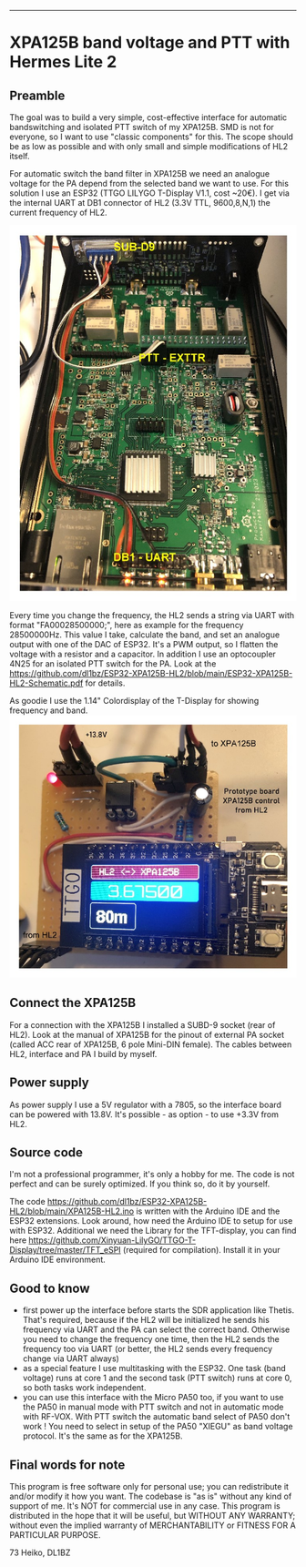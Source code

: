 ---
# XPA125B band voltage and PTT with Hermes Lite 2

## Preamble
The goal was to build a very simple, cost-effective interface for automatic bandswitching and isolated PTT switch of my XPA125B. SMD is not for everyone, so I want to use "classic components" for this.
The scope should be as low as possible and with only small and simple modifications of HL2 itself. 

For automatic switch the band filter in XPA125B we need an analogue voltage for the PA depend from the selected band we want to use.
For this solution I use an ESP32 (TTGO LILYGO T-Display V1.1, cost ~20€). I get via the internal UART at DB1 connector of HL2 (3.3V TTL, 9600,8,N,1) the current frequency of HL2.

![](https://github.com/dl1bz/ESP32-XPA125B-HL2/blob/main/HL2_Connect_intern.jpg)

Every time you change the frequency, the HL2 sends a string via UART with format "FA00028500000;", here as example for the frequency 28500000Hz. This value I take, calculate the band, and set an analogue output with one of the DAC of ESP32. It's a PWM output, so I flatten the voltage with a resistor and a capacitor. In addition I use an optocoupler 4N25 for an isolated PTT switch for the PA. Look at the https://github.com/dl1bz/ESP32-XPA125B-HL2/blob/main/ESP32-XPA125B-HL2-Schematic.pdf for details.

As goodie I use the 1.14" Colordisplay of the T-Display for showing frequency and band.
![](https://github.com/dl1bz/ESP32-XPA125B-HL2/blob/main/Prototypeboard_ESP32_HL2.jpg)

## Connect the XPA125B
For a connection with the XPA125B I installed a SUBD-9 socket (rear of HL2). Look at the manual of XPA125B for the pinout of external PA socket (called ACC rear of XPA125B, 6 pole Mini-DIN female). The cables between HL2, interface and PA I build by myself.

## Power supply
As power supply I use a 5V regulator with a 7805, so the interface board can be powered with 13.8V. It's possible - as option - to use +3.3V from HL2.

## Source code
I'm not a professional programmer, it's only a hobby for me. The code is not perfect and can be surely optimized. If you think so, do it by yourself.

The code https://github.com/dl1bz/ESP32-XPA125B-HL2/blob/main/XPA125B-HL2.ino is written with the Arduino IDE and the ESP32 extensions. Look around, how need the Arduino IDE to setup for use with ESP32. Additional we need the Library for the TFT-display, you can find here https://github.com/Xinyuan-LilyGO/TTGO-T-Display/tree/master/TFT_eSPI (required for compilation). Install it in your Arduino IDE environment.

## Good to know
- first power up the interface before starts the SDR application like Thetis. That's required, because if the HL2 will be initialized he sends his frequency via UART and the PA can select the correct band. Otherwise you need to change the frequency one time, then the HL2 sends the frequency too via UART (or better, the HL2 sends every frequency change via UART always)
- as a special feature I use multitasking with the ESP32. One task (band voltage) runs at core 1 and the second task (PTT switch) runs at core 0, so both tasks work independent.
- you can use this interface with the Micro PA50 too, if you want to use the PA50 in manual mode with PTT switch and not in automatic mode with RF-VOX. With PTT switch the automatic band select of PA50 don't work ! You need to select in setup of the PA50 "XIEGU" as band voltage protocol. It's the same as for the XPA125B.

##  Final words for note ##
This program is free software only for personal use; you can redistribute it and/or modify it how you want.
The codebase is "as is" without any kind of support of me.
It's NOT for commercial use in any case.
This program is distributed in the hope that it will be useful, but WITHOUT ANY WARRANTY; without even the implied warranty of MERCHANTABILITY or FITNESS FOR A PARTICULAR PURPOSE.

73 Heiko, DL1BZ
